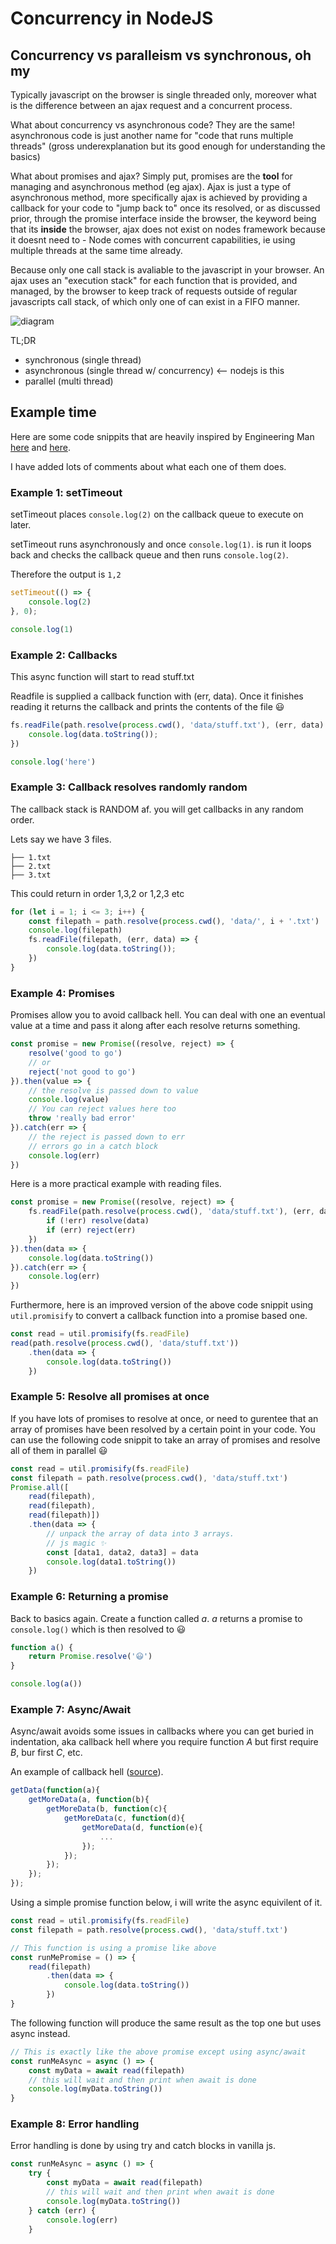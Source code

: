 # Concurrency in NodeJS

## Concurrency vs paralleism vs synchronous, oh my

Typically javascript on the browser is single threaded only, moreover what is the difference between an ajax request and a concurrent process.

What about concurrency vs asynchronous code? They are the same!
asynchronous code is just another name for "code that runs multiple threads" (gross underexplanation but its good enough for understanding the basics)

What about promises and ajax? Simply put, promises are the **tool** for managing and asynchronous method (eg ajax). Ajax is just a type of asynchronous method, more specifically ajax is achieved by providing a callback for your code to "jump back to" once its resolved, or as discussed prior, through the promise interface inside the browser, the keyword being that its **inside** the browser, ajax does not exist on nodes framework because it doesnt need to - Node comes with concurrent capabilities, ie using multiple threads at the same time already.

Because only one call stack is avaliable to the javascript in your browser. An ajax uses an "execution stack" for each function that is provided, and managed, by the browser to keep track of requests outside of regular javascripts call stack, of which only one of can exist in a FIFO manner.

![diagram](https://i.imgur.com/tDxiTku.png)

TL;DR

* synchronous (single thread)
* asynchronous (single thread w/ concurrency) <-- nodejs is this
* parallel (multi thread)

## Example time

Here are some code snippits that are heavily inspired by Engineering Man [here](https://www.youtube.com/watch?v=Kizk3a6UTPc) and [here](https://www.youtube.com/watch?v=RXN7169vBGw).

I have added lots of comments about what each one of them does.

### Example 1: setTimeout

setTimeout places `console.log(2)` on the callback queue to execute on later.

setTimeout runs asynchronously and once `console.log(1)`. is run it loops back and checks the callback queue and then runs `console.log(2)`.

Therefore the output is `1,2`

```javascript
setTimeout(() => {
    console.log(2)
}, 0);

console.log(1)
```

### Example 2: Callbacks

This async function will start to read stuff.txt

Readfile is supplied a callback function with (err, data). Once it finishes reading it returns the callback and prints the contents of the file 😃

```javascript
fs.readFile(path.resolve(process.cwd(), 'data/stuff.txt'), (err, data) => {
    console.log(data.toString());
})

console.log('here')
```

### Example 3: Callback resolves randomly random

The callback stack is RANDOM af. you will get callbacks in any random order.

Lets say we have 3 files.

```none
├── 1.txt
├── 2.txt
├── 3.txt
```

This could return in order 1,3,2 or 1,2,3 etc

```javascript
for (let i = 1; i <= 3; i++) {
    const filepath = path.resolve(process.cwd(), 'data/', i + '.txt')
    console.log(filepath)
    fs.readFile(filepath, (err, data) => {
        console.log(data.toString());
    })
}
```

### Example 4: Promises

Promises allow you to avoid callback hell. You can deal with one an eventual value at a time and pass it along after each resolve returns something.

```javascript
const promise = new Promise((resolve, reject) => {
    resolve('good to go')
	// or
    reject('not good to go')
}).then(value => {
    // the resolve is passed down to value
    console.log(value)
    // You can reject values here too
    throw 'really bad error'
}).catch(err => {
    // the reject is passed down to err
    // errors go in a catch block
    console.log(err)
})
```

Here is a more practical example with reading files.

```javascript
const promise = new Promise((resolve, reject) => {
    fs.readFile(path.resolve(process.cwd(), 'data/stuff.txt'), (err, data) => {
        if (!err) resolve(data)
        if (err) reject(err)
    })
}).then(data => {
    console.log(data.toString())
}).catch(err => {
    console.log(err)
})
```

Furthermore, here is an improved version of the above code snippit using `util.promisify` to convert a callback function into a promise based one.

```javascript
const read = util.promisify(fs.readFile)
read(path.resolve(process.cwd(), 'data/stuff.txt'))
    .then(data => {
        console.log(data.toString())
    })
```

### Example 5: Resolve all promises at once

If you have lots of promises to resolve at once, or need to gurentee that an array of promises have been resolved by a certain point in your code.
You can use the following code snippit to take an array of promises and resolve all of them in parallel 😃

```javascript
const read = util.promisify(fs.readFile)
const filepath = path.resolve(process.cwd(), 'data/stuff.txt')
Promise.all([
    read(filepath),
    read(filepath),
    read(filepath)])
    .then(data => {
        // unpack the array of data into 3 arrays.
        // js magic ✨
        const [data1, data2, data3] = data
        console.log(data1.toString())
    })
```

### Example 6: Returning a promise

Back to basics again. Create a function called *a*. *a* returns a promise to `console.log()` which is then resolved to 😃

```javascript
function a() {
    return Promise.resolve('😃')
}

console.log(a())
```

### Example 7: Async/Await

Async/await avoids some issues in callbacks where you can get buried in indentation, aka callback hell where you require function *A* but first require *B*, bur first *C*, etc.

An example of callback hell ([source](https://stackabuse.com/avoiding-callback-hell-in-node-js/)).

```javascript
getData(function(a){
    getMoreData(a, function(b){
        getMoreData(b, function(c){
            getMoreData(c, function(d){
	            getMoreData(d, function(e){
		            ...
		        });
	        });
        });
    });
});
```

Using a simple promise function below, i will write the async equivilent of it.

```javascript
const read = util.promisify(fs.readFile)
const filepath = path.resolve(process.cwd(), 'data/stuff.txt')

// This function is using a promise like above
const runMePromise = () => {
    read(filepath)
        .then(data => {
            console.log(data.toString())
        })
}
```

The following function will produce the same result as the top one but uses async instead.

```javascript
// This is exactly like the above promise except using async/await
const runMeAsync = async () => {
    const myData = await read(filepath)
    // this will wait and then print when await is done
    console.log(myData.toString())
}
```

### Example 8: Error handling

Error handling is done by using try and catch blocks in vanilla js.

```javascript
const runMeAsync = async () => {
    try {
        const myData = await read(filepath)
        // this will wait and then print when await is done
        console.log(myData.toString())
    } catch (err) {
        console.log(err)
    }
```
